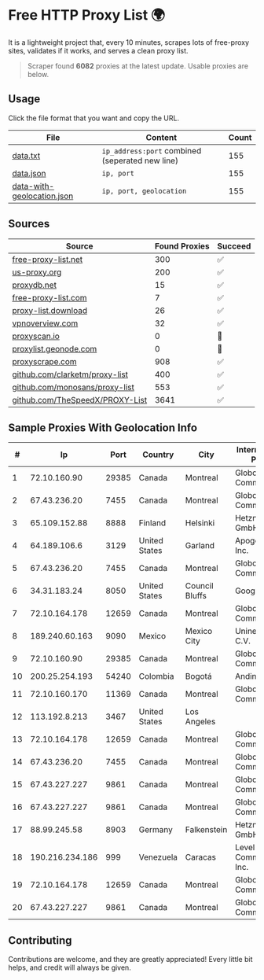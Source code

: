
# Free HTTP Proxy List 🌍

It is a lightweight project that, every 10 minutes, scrapes lots of free-proxy sites, validates if it works, and serves a clean proxy list.


> Scraper found **6082** proxies at the latest update. Usable proxies are below.

## Usage

Click the file format that you want and copy the URL.


|File|Content|Count|
|----|-------|-----|
|[data.txt](https://raw.githubusercontent.com/themiralay/Proxy-List-World/master/data.txt)|`ip_address:port` combined (seperated new line)|155|
|[data.json](https://raw.githubusercontent.com/themiralay/Proxy-List-World/master/data.json)|`ip, port`|155|
|[data-with-geolocation.json](https://raw.githubusercontent.com/themiralay/Proxy-List-World/master/data-with-geolocation.json)|`ip, port, geolocation`|155|

## Sources

|Source|Found Proxies|Succeed|
|------|-------------|-------|
|[free-proxy-list.net](https://free-proxy-list.net)|300|✅|
|[us-proxy.org](https://www.us-proxy.org)|200|✅|
|[proxydb.net](http://proxydb.net)|15|✅|
|[free-proxy-list.com](https://free-proxy-list.com/?page=&port=&type%5B%5D=http&type%5B%5D=https&up_time=0&search=Search)|7|✅|
|[proxy-list.download](https://www.proxy-list.download/HTTP)|26|✅|
|[vpnoverview.com](https://vpnoverview.com/privacy/anonymous-browsing/free-proxy-servers)|32|✅|
|[proxyscan.io](https://www.proxyscan.io)|0|🚫|
|[proxylist.geonode.com](https://proxylist.geonode.com/api/proxy-list?limit=300&page=1&sort_by=lastChecked&sort_type=desc&protocols=http,https)|0|🚫|
|[proxyscrape.com](https://api.proxyscrape.com/v2/?request=displayproxies&protocol=http&timeout=10000&country=all&ssl=all&anonymity=all)|908|✅|
|[github.com/clarketm/proxy-list](https://raw.githubusercontent.com/clarketm/proxy-list/master/proxy-list-raw.txt)|400|✅|
|[github.com/monosans/proxy-list](https://raw.githubusercontent.com/monosans/proxy-list/main/proxies/http.txt)|553|✅|
|[github.com/TheSpeedX/PROXY-List](https://raw.githubusercontent.com/TheSpeedX/PROXY-List/master/http.txt)|3641|✅|


## Sample Proxies With Geolocation Info

|#|Ip|Port|Country|City|Internet Service Provider|
|-|--|----|-------|----|-------------------------|
|1|72.10.160.90|29385|Canada|Montreal|GloboTech Communications|
|2|67.43.236.20|7455|Canada|Montreal|GloboTech Communications|
|3|65.109.152.88|8888|Finland|Helsinki|Hetzner Online GmbH|
|4|64.189.106.6|3129|United States|Garland|Apogee Telecom Inc.|
|5|67.43.236.20|7455|Canada|Montreal|GloboTech Communications|
|6|34.31.183.24|8050|United States|Council Bluffs|Google LLC|
|7|72.10.164.178|12659|Canada|Montreal|GloboTech Communications|
|8|189.240.60.163|9090|Mexico|Mexico City|Uninet S.A. de C.V.|
|9|72.10.160.90|29385|Canada|Montreal|GloboTech Communications|
|10|200.25.254.193|54240|Colombia|Bogotá|Andinet ON Line|
|11|72.10.160.170|11369|Canada|Montreal|GloboTech Communications|
|12|113.192.8.213|3467|United States|Los Angeles||
|13|72.10.164.178|12659|Canada|Montreal|GloboTech Communications|
|14|67.43.236.20|7455|Canada|Montreal|GloboTech Communications|
|15|67.43.227.227|9861|Canada|Montreal|GloboTech Communications|
|16|67.43.227.227|9861|Canada|Montreal|GloboTech Communications|
|17|88.99.245.58|8903|Germany|Falkenstein|Hetzner Online GmbH|
|18|190.216.234.186|999|Venezuela|Caracas|Level 3 Communications, Inc.|
|19|72.10.164.178|12659|Canada|Montreal|GloboTech Communications|
|20|67.43.227.227|9861|Canada|Montreal|GloboTech Communications|



## Contributing

Contributions are welcome, and they are greatly appreciated! Every
little bit helps, and credit will always be given.

